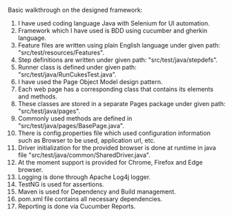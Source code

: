 Basic walkthrough on the designed framework:

1. I have used coding language Java with Selenium for UI automation.
2. Framework which I have used is BDD using cucumber and gherkin language.
3. Feature files are written using plain English language under given path: "src/test/resources/Features".
4. Step definitions are written under given path: "src/test/java/stepdefs".
5. Runner class is defined under given path: "src/test/java/RunCukesTest.java".
6. I have used the Page Object Model design pattern.
7. Each web page has a corresponding class that contains its elements and methods.
8. These classes are stored in a separate Pages package under given path: "src/test/java/pages".
9. Commonly used methods are defined in "src/test/java/pages/BasePage.java".
10. There is config.properties file which used configuration information such as Browser to be used, application url, etc.
11. Driver initialization for the provided browser is done at runtime in java file "src/test/java/common/SharedDriver.java".
12. At the moment support is provided for Chrome, Firefox and Edge browser.
13. Logging is done through Apache Log4j logger.
14. TestNG is used for assertions.
15. Maven is used for Dependency and Build management.
16. pom.xml file contains all necessary dependencies.
17. Reporting is done via Cucumber Reports.
